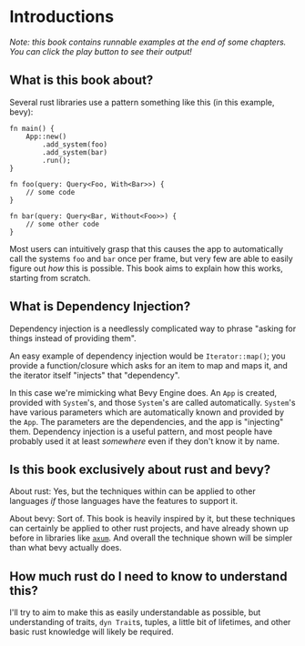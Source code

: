 # Introductions

*Note: this book contains runnable examples at the end of some chapters. You can click the play button to see their output!*

## What is this book about?

Several rust libraries use a pattern something like this (in this example, bevy):
```rust,ignore
fn main() {
    App::new()
        .add_system(foo)
        .add_system(bar)
        .run();
}

fn foo(query: Query<Foo, With<Bar>>) {
    // some code
}

fn bar(query: Query<Bar, Without<Foo>>) {
    // some other code
}
```
Most users can intuitively grasp that this causes the app to automatically call the systems `foo` and `bar` 
once per frame, but very few are able to easily figure out *how* this is possible. This book aims to explain
how this works, starting from scratch.

## What is Dependency Injection?

Dependency injection is a needlessly complicated way to phrase "asking for things instead of providing them". 

An easy example of dependency injection would be `Iterator::map()`; you provide a function/closure which asks for
an item to map and maps it, and the iterator itself "injects" that "dependency". 

In this case we're mimicking what
Bevy Engine does. An `App` is created, provided with `System`'s, and those `System`'s are called automatically. `System`'s have various parameters which are automatically known and provided by the `App`. The parameters are the dependencies, and the app is "injecting" them.
Dependency injection is a useful pattern, and most people have probably used it at least *somewhere* even if they don't know it by name.

## Is this book exclusively about rust and bevy?

About rust: Yes, but the techniques within can be applied to other languages *if* those languages have the features to support it. 

About bevy: Sort of. This book is heavily inspired by it, but these techniques can certainly be applied to other rust projects, and have already shown up before in libraries like [`axum`](https://docs.rs/axum/latest/axum/extract/index.html). And overall the technique shown will be simpler than what bevy actually does.

## How much rust do I need to know to understand this?

I'll try to aim to make this as easily understandable as possible, but understanding of traits, `dyn Trait`s, tuples, a little bit of lifetimes, and other basic rust knowledge will likely be required.

